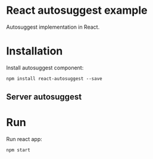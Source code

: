 # React autosuggest example

Autosuggest implementation in React.

# Installation

Install autosuggest component:

    npm install react-autosuggest --save

## Server autosuggest

# Run

Run react app:

    npm start